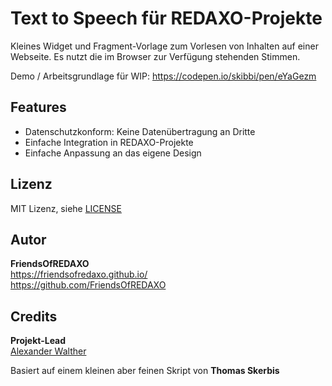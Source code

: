 # Text to Speech für REDAXO-Projekte

Kleines Widget und Fragment-Vorlage zum Vorlesen von Inhalten auf einer Webseite.
Es nutzt die im Browser zur Verfügung stehenden Stimmen. 

Demo / Arbeitsgrundlage für WIP: https://codepen.io/skibbi/pen/eYaGezm

## Features

* Datenschutzkonform: Keine Datenübertragung an Dritte
* Einfache Integration in REDAXO-Projekte
* Einfache Anpassung an das eigene Design

## Lizenz

MIT Lizenz, siehe [LICENSE](https://github.com/FriendsOfREDAXO/text_to_speech/blob/main/LICENSE)

## Autor

**FriendsOfREDAXO**  
<https://friendsofredaxo.github.io/>  
<https://github.com/FriendsOfREDAXO>  

## Credits

**Projekt-Lead**  
[Alexander Walther](https://github.com/alexplusde)

Basiert auf einem kleinen aber feinen Skript von **Thomas Skerbis**
